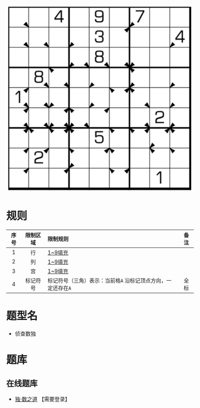 ![](../../../../../images/sudoku/侦查数独.png)

# 规则

| 序号  | 限制区域 | 限制规则                               | 备注  |
|:---:|:----:|:-----------------------------------|:---:|
|  1  |  行   | [1~9填充]                            |     |
|  2  |  列   | [1~9填充]                            |     |
|  3  |  宫   | [1~9填充]                            |     |
|  4  | 标记符号 | 标记符号（三角）表示：当前格`A` 沿标记顶点方向，一定还存在`A` | 全标  |

# 题型名

- 侦查数独

# 题库

## 在线题库

- [独·数之道](http://www.sudokufans.org.cn/lx/game.index.php?type=detection) 【需要登录】

[1~9填充]: ../../../../../rules.md#1~9填充